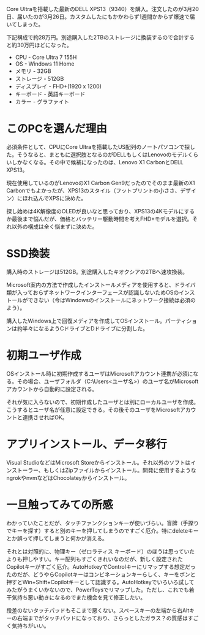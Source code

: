 Core Ultraを搭載した最新のDELL XPS13（9340）を購入。注文したのが3月20日、届いたのが3月26日。カスタムしたにもかかわらず1週間かからず爆速で届いてしまった。

下記構成で約28万円。別途購入した2TBのストレージに換装するので合計すると約30万円ほどになった。

* CPU - Core Ultra 7 155H
* OS - Windows 11 Home
* メモリ - 32GB
* ストレージ - 512GB
* ディスプレイ - FHD+(1920 x 1200)
* キーボード - 英語キーボード
* カラー - グラファイト

# このPCを選んだ理由

必須条件として、CPUにCore Ultraを搭載したUS配列のノートパソコンで探した。そうなると、まともに選択肢となるのがDELLもしくはLenovoのモデルくらいしかなくなる。その中で候補になったのは、Lenovo X1 CarbonとDELL XPS13。

現在使用しているのがLenovoのX1 Carbon Gen9だったのでそのまま最新のX1 Carbonでもよかったが、XPS13のスタイル（フットプリントの小ささ、デザイン）にほれ込んでXPSに決めた。

探し始めは4K解像度のOLEDが良いなと思っており、XPS13の4Kモデルにするか最後まで悩んだが、価格とバッテリー駆動時間を考えFHD+モデルを選択。それ以外の構成は全く悩まずに決めた。

# SSD換装

購入時のストレージは512GB。別途購入したキオクシアの2TBへ速攻換装。

Microsoft案内の方法で作成したインストールメディアを使用すると、ドライバ類が入っておらずネットワークインターフェースが認識しないためOSのインストールができない（今はWindowsのインストールにネットワーク接続は必須のよう）。

購入したWindows上で回復メディアを作成してOSインストール。パーティションは約半々になるようCドライブとDドライブに分割した。

# 初期ユーザ作成

OSインストール時に初期作成するユーザはMicrosoftアカウント連携が必須になる。その場合、ユーザフォルダ（C:\Users\<ユーザ名>）のユーザ名がMicrosoftアカウントから自動的に設定される。

それが気に入らないので、初期作成したユーザとは別にローカルユーザを作成。こうするとユーザ名が任意に設定できる。その後そのユーザをMicrosoftアカウントと連携させればOK。

# アプリインストール、データ移行

Visual StudioなどはMicrosoft Storeからインストール。それ以外のソフトはインストーラー、もしくはZipファイルからインストール。開発に使用するようなngrokやnvmなどはChocolateyからインストール。

# 一旦触ってみての所感

わかっていたことだが、タッチファンクションキーが使いづらい。盲牌（手探りでキーを探す）すると別のキーを押してしまうのですごく厄介。特にdeleteキーとか誤って押してしまうと何かが消える。

それとは対照的に、物理キー（ゼロラティス キーボード）のほうは思っていたよりも押しやすい。キー配列もすごくきれいなのだが、新しく設定されたCopilotキーがすごく厄介。AutoHotkeyでControlキーにリマップする想定だったのだが、どうやらCopilotキーはコンビネーションキーらしく、キーをポンと押すとWin+Shift+Copilotキーとして認識する。AutoHotkeyでいろいろ試してみたがうまくいかないので、PowerToysでリマップした。ただし、これでも若干気持ち悪い動きになるのでまた機会を見て修正したい。

段差のないタッチパッドもそこまで悪くない。スペースキーの左端から右Altキーの右端までがタッチパッドになっており、さらっとしたガラス？の質感はすごく気持ちがいい。

